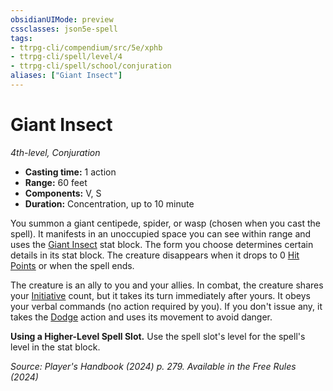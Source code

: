 ```yaml
---
obsidianUIMode: preview
cssclasses: json5e-spell
tags:
- ttrpg-cli/compendium/src/5e/xphb
- ttrpg-cli/spell/level/4
- ttrpg-cli/spell/school/conjuration
aliases: ["Giant Insect"]
---
```

# Giant Insect
*4th-level, Conjuration*  

- **Casting time:** 1 action
- **Range:** 60 feet
- **Components:** V, S
- **Duration:** Concentration, up to 10 minute

You summon a giant centipede, spider, or wasp (chosen when you cast the spell). It manifests in an unoccupied space you can see within range and uses the [Giant Insect](3-Compendium/CLI/bestiary/beast/giant-insect-xphb.md) stat block. The form you choose determines certain details in its stat block. The creature disappears when it drops to 0 [Hit Points](hit-points-xphb.md) or when the spell ends.

The creature is an ally to you and your allies. In combat, the creature shares your [Initiative](initiative-xphb.md) count, but it takes its turn immediately after yours. It obeys your verbal commands (no action required by you). If you don't issue any, it takes the [Dodge](actions.md#Dodge) action and uses its movement to avoid danger.

**Using a Higher-Level Spell Slot.** Use the spell slot's level for the spell's level in the stat block.

*Source: Player's Handbook (2024) p. 279. Available in the Free Rules (2024)*